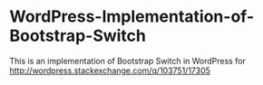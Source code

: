 WordPress-Implementation-of-Bootstrap-Switch
============================================

This is an implementation of Bootstrap Switch in WordPress for http://wordpress.stackexchange.com/q/103751/17305
